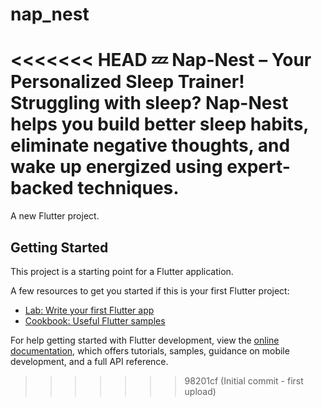# nap_nest
<<<<<<< HEAD
💤 Nap-Nest – Your Personalized Sleep Trainer! Struggling with sleep? Nap-Nest helps you build better sleep habits, eliminate negative thoughts, and wake up energized using expert-backed techniques.
=======

A new Flutter project.

## Getting Started

This project is a starting point for a Flutter application.

A few resources to get you started if this is your first Flutter project:

- [Lab: Write your first Flutter app](https://docs.flutter.dev/get-started/codelab)
- [Cookbook: Useful Flutter samples](https://docs.flutter.dev/cookbook)

For help getting started with Flutter development, view the
[online documentation](https://docs.flutter.dev/), which offers tutorials,
samples, guidance on mobile development, and a full API reference.
>>>>>>> 98201cf (Initial commit - first upload)
